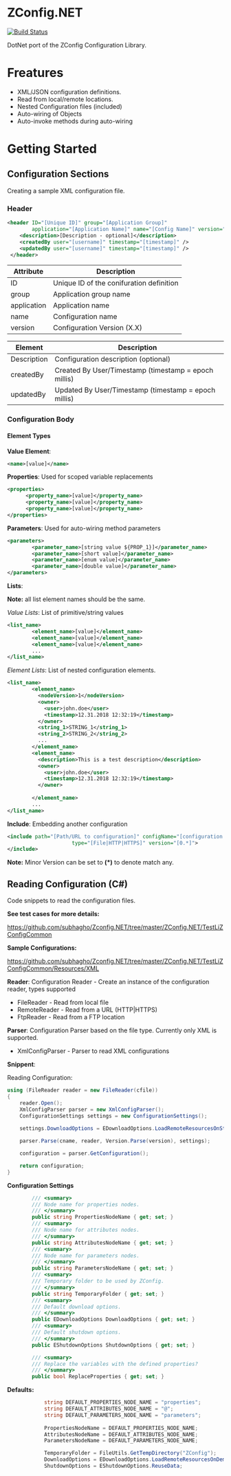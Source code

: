 # ZConfig.NET

[![Build Status](https://travis-ci.org/subhagho/Zconfig.NET.svg?branch=master)](https://travis-ci.org/subhagho/Zconfig.NET)

DotNet port of the ZConfig Configuration Library.

# Freatures
- XML/JSON configuration definitions.
- Read from local/remote locations.
- Nested Configuration files (included)
- Auto-wiring of Objects
- Auto-invoke methods during auto-wiring

# Getting Started

## Configuration Sections
Creating a sample XML configuration file.

### Header
```xml
<header ID="[Unique ID]" group="[Application Group]" 
        application="[Application Name]" name="[Config Name]" version="[0.2]">
    <description>[Description - optional]</description>
    <createdBy user="[username]" timestamp="[timestamp]" />
    <updatedBy user="[username]" timestamp="[timestamp]" />
 </header>
```

| Attribute | Description |
| --------- | ----------- |
| ID | Unique ID of the conifuration definition |
| group | Application group name |
| application | Application name |
| name | Configuration name |
| version | Configuration Version (X.X) |

| Element | Description |
| --------- | ----------- |
| Description | Configuration description (optional) |
| createdBy | Created By User/Timestamp (timestamp = epoch millis) |
| updatedBy | Updated By User/Timestamp (timestamp = epoch millis) |

### Configuration Body

#### Element Types
__Value Element__:
```xml
<name>[value]</name>
```

__Properties__: Used for scoped variable replacements
```xml
<properties>
      <property_name>[value]</property_name>
      <property_name>[value]</property_name>
      <property_name>[value]</property_name>
</properties>
```

__Parameters__: Used for auto-wiring method parameters
```xml
<parameters>
        <parameter_name>[string value ${PROP_1}]</parameter_name>
        <parameter_name>[short value]</parameter_name>
        <parameter_name>[enum value]</parameter_name>
        <parameter_name>[double value]</parameter_name>
</parameters>
```

__Lists__:

__Note:__ all list element names should be the same.

*Value Lists*: List of primitive/string values
```xml
<list_name>
        <element_name>[value]</element_name>
        <element_name>[value]</element_name>
        <element_name>[value]</element_name>
        ...
</list_name>
```

*Element Lists*: List of nested configuration elements.
```xml
<list_name>
        <element_name>
          <nodeVersion>1</nodeVersion>
          <owner>
            <user>john.doe</user>
            <timestamp>12.31.2018 12:32:19</timestamp>
          </owner>
          <string_1>STRING_1</string_1>
          <string_2>STRING_2</string_2>
          ...
        </element_name>
        <element_name>
          <description>This is a test description</description>
          <owner>
            <user>john.doe</user>
            <timestamp>12.31.2018 12:32:19</timestamp>
          </owner>
          
        </element_name>
        ...
</list_name>
```

__Include__:
Embedding another configuration
```xml
<include path="[Path/URL to configuration]" configName="[configuration name]"
                     type="[File|HTTP|HTTPS]" version="[0.*]">
</include>
```
__Note:__ Minor Version can be set to __(*)__ to denote match any.

## Reading Configuration (C#)
Code snippets to read the configuration files.

__See test cases for more details:__

https://github.com/subhagho/Zconfig.NET/tree/master/ZConfig.NET/TestLiZConfigCommon

__Sample Configurations:__

https://github.com/subhagho/Zconfig.NET/tree/master/ZConfig.NET/TestLiZConfigCommon/Resources/XML

__Reader__:
Configuration Reader - Create an instance of the configuration reader, types supported
- FileReader - Read from local file
- RemoteReader - Read from a URL (HTTP|HTTPS)
- FtpReader - Read from a FTP location

__Parser__:
Configuration Parser based on the file type. Currently only XML is supported.
- XmlConfigParser - Parser to read XML configurations

__Snippent__:

Reading Configuration:

```csharp
using (FileReader reader = new FileReader(cfile))
{
    reader.Open();
    XmlConfigParser parser = new XmlConfigParser();
    ConfigurationSettings settings = new ConfigurationSettings();
    
    settings.DownloadOptions = EDownloadOptions.LoadRemoteResourcesOnStartup;

    parser.Parse(cname, reader, Version.Parse(version), settings);

    configuration = parser.GetConfiguration();

    return configuration;
}
```
__Configuration Settings__
```csharp
        /// <summary>
        /// Node name for properties nodes.
        /// </summary>
        public string PropertiesNodeName { get; set; }
        /// <summary>
        /// Node name for attributes nodes.
        /// </summary>
        public string AttributesNodeName { get; set; }
        /// <summary>
        /// Node name for parameters nodes.
        /// </summary>
        public string ParametersNodeName { get; set; }
        /// <summary>
        /// Temporary folder to be used by ZConfig.
        /// </summary>
        public string TemporaryFolder { get; set; }
        /// <summary>
        /// Default download options.
        /// </summary>
        public EDownloadOptions DownloadOptions { get; set; }
        /// <summary>
        /// Default shutdown options.
        /// </summary>
        public EShutdownOptions ShutdownOptions { get; set; }

        /// <summary>
        /// Replace the variables with the defined properties?
        /// </summary>
        public bool ReplaceProperties { get; set; }
```
__Defaults:__
```csharp
            string DEFAULT_PROPERTIES_NODE_NAME = "properties";
            string DEFAULT_ATTRIBUTES_NODE_NAME = "@";
            string DEFAULT_PARAMETERS_NODE_NAME = "parameters";
        
            PropertiesNodeName = DEFAULT_PROPERTIES_NODE_NAME;
            AttributesNodeName = DEFAULT_ATTRIBUTES_NODE_NAME;
            ParametersNodeName = DEFAULT_PARAMETERS_NODE_NAME;

            TemporaryFolder = FileUtils.GetTempDirectory("ZConfig");
            DownloadOptions = EDownloadOptions.LoadRemoteResourcesOnDemand;
            ShutdownOptions = EShutdownOptions.ReuseData;
```
